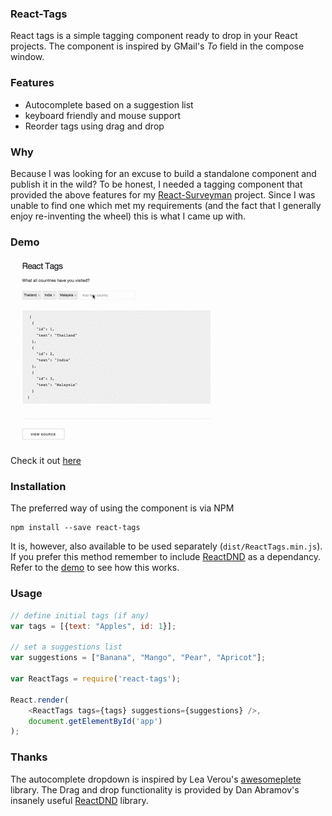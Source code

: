 ### React-Tags

React tags is a simple tagging component ready to drop in your React projects. The component is inspired by GMail's *To* field in the compose window. 

### Features
- Autocomplete based on a suggestion list
- keyboard friendly and mouse support
- Reorder tags using drag and drop


### Why
Because I was looking for an excuse to build a standalone component and publish it in the wild? To be honest, I needed a tagging component that provided the above features for my [React-Surveyman](http://github.com/prakhar1989/react-surveyman) project. Since I was unable to find one which met my requirements (and the fact that I generally enjoy re-inventing the wheel) this is what I came up with.


### Demo

![img](demo.gif)

Check it out [here](http://prakhar.me/react-tags/example)


### Installation
The preferred way of using the component is via NPM

```
npm install --save react-tags
```
It is, however, also available to be used separately (`dist/ReactTags.min.js`). If you prefer this method remember to include [ReactDND](https://github.com/gaearon/react-dnd) as a dependancy. Refer to the [demo](http://prakhar.me/react-tags/example) to see how this works.

### Usage

```javascript
// define initial tags (if any)
var tags = [{text: "Apples", id: 1}];

// set a suggestions list
var suggestions = ["Banana", "Mango", "Pear", "Apricot"];

var ReactTags = require('react-tags');

React.render(
    <ReactTags tags={tags} suggestions={suggestions} />,
    document.getElementById('app')
);
```

### Thanks
The autocomplete dropdown is inspired by Lea Verou's [awesomeplete](https://github.com/LeaVerou/awesomplete) library. The Drag and drop functionality is provided by Dan Abramov's insanely useful [ReactDND](https://github.com/gaearon/react-dnd) library.
